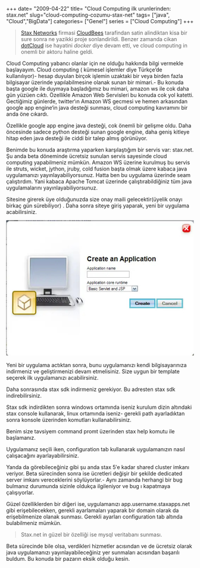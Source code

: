 +++
date= "2009-04-22"
title= "Cloud Computing ilk urunlerinden: stax.net"
slug="cloud-computing-cozumu-stax-net"
tags= ["java", "Cloud","BigData"]
categories= ["Genel"]
series = ["Cloud Computing"]
+++


> [Stax Networks](https://www.crunchbase.com/organization/stax-networks) firmasi [CloudBees](https://www.cloudbees.com/) tarafindan satin alindiktan kisa bir sure sonra ne yazikki proje sonlandirildi.
> Benzer zamanda cikan [dotCloud](https://www.docker.com/docker-news-and-press/dotcloud-inc-now-docker-inc) ise hayatini *docker* diye devam etti, ve cloud computing in onemli bir aktoru haline geldi.

Cloud Computing yabancı olanlar için ne olduğu hakkında bilgi vermekle başlayayım. Cloud computing ( kümesel işlemler diye Türkçe’de kullanılıyor)- hesap duyulan birçok işlemin uzaktaki bir veya birden fazla bilgisayar üzerinde yapılabilmesine olanak sunan bir mimari.- Bu konuda başta google ile duymaya başladığımız bu mimari, amazon ws ile cok daha gün yüzüen cıktı. Özellikle Amazon Web Servisleri bu konuda cok yol katetti. Gectiğimiz günlerde, twitter‘ın Amazon WS gecmesi ve hemen arkasından google app engine‘in java desteği sunması, cloud computing kavramını bir anda öne cıkardı.

Özellikle google app engine java desteği, cok önemli bir gelişme oldu. Daha öncesinde sadece python desteği sunan google engine, daha geniş kitleye hitap eden java desteği ile ciddi bir talep almış görünüyor.

Benimde bu konuda araştırma yaparken karşılaştığım bir servis var: stax.net. Şu anda beta döneminde ücretsiz sunulan servis sayesinde cloud computing yapabilmeniz mümkün. Amazon WS üzerine kurulmuş bu servis ile struts, wicket, jython, jruby, cold fusion başta olmak üzere kabaca java uygulamanızı yayınlayabiliyorsunuz. Hatta ben bu uygulama üzerinde seam çalıştırdım. Yani kabaca Apache Tomcat üzerinde çalıştırabildiğiniz tüm java uygulamalarını yayınlayabiliyorsunuz.

Sitesine girerek üye olduğunuzda size onay maili gelecektir(üyelik onayı birkaç gün sürebiliyor) . Daha sonra siteye giriş yaparak, yeni bir uygulama acabilirsiniz.

![Stax Net](/images/stax-net.jpg)

Yeni bir uygulama actıktan sonra, bunu uygulamanızı kendi bilgisayarınıza indirmeniz ve geliştirmenizi devam etmelisiniz. Size uygun bir template seçerek ilk uygulamanızı acabilirsiniz.

Daha sonrasında stax sdk indirmeniz gerekiyor. Bu adresten stax sdk indirebilirsiniz.

Stax sdk indirdikten sonra windows ortamında iseniz kurulum dizin altındaki stax console kullanarak, linux ortamında iseniz- gerekli path ayarladıktan sonra konsole üzerinden komutları kullanabilirsiniz.

Benim size tavsiyem command promt üzerinden stax help komutu ile başlamanız.

Uygulamanız seçili iken, configuration tab kullanarak uygulamanızın nasıl çalışacağını ayarlayabilirsiniz. 

Yanda da görebileceğiniz gibi şu anda stax 5′e kadar shared cluster imkanı veriyor. Beta sürecinden sonra ise ücretleri değişir bir şekilde dedicated server imkanı vereceklerini söylüyorlar.- Aynı zamanda herhangi bir bug bulmanız durumunda sizinle oldukça ilgileniyor ve bug ı kapatmaya çalışıyorlar.

Güzel özelliklerden bir diğeri ise, uygulamanızı app.username.staxapps.net gibi erişebilecekken, gerekli ayarlamaları yaparak bir domain olarak da erişebilmenize olanak sunması. Gerekli ayarları configuration tab altında bulabilmeniz mümkün.

> Stax.net in güzel bir özelliği ise mysql veritabanı sunması.

Beta sürecinde bile olsa, verdikleri hizmetler acısından ve de ücretsiz olarak java uygulamanızı yayınlayabileceğiniz yer sunmaları acısından başarılı buldum. Bu konuda bir pazarın eksik olduğu kesin.